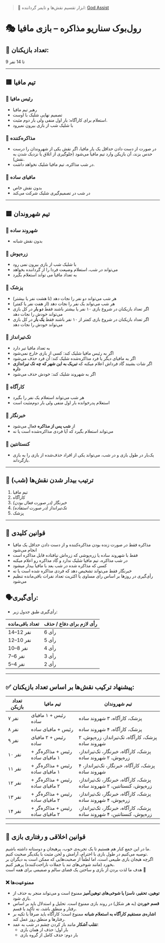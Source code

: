 > 🧠 ابزار تقسیم نقش‌ها و تایمر گرداننده: [God Assist](https://mafia-negotiation.netlify.app)

# 🎭 رول‌بوک سناریو مذاکره – بازی مافیا

## 👥 تعداد بازیکنان:
9 تا 14 نفر

---

## 🟥 تیم مافیا

### 🔹 رئیس مافیا
- رهبر تیم مافیا
- تصمیم نهایی شلیک با اوست
- استعلام برای کارآگاه: بار اول منفی ولی بار دوم مثبت.
- با شلیک شب از بازی بیرون نمیرود

### 🔹 مذاکره‌کننده
- در صورت از دست دادن حداقل یک یار مافیا، اگر نقش یکی از شهروندان را درست حدس بزند، آن بازیکن وارد تیم مافیا می‌شود
(جلوگیری از اتلاق یا نزدیک شدن به نقش).
- در شب مذاکره، تیم مافیا شلیک نخواهد داشت.


### 🔹 مافیای ساده
- بدون نقش خاص
- در شب در تصمیم‌گیری شلیک شرکت می‌کند
---

## 🟦 تیم شهروندان

### 🔹 شهروند ساده
- بدون نقش شبانه

### 🔹 زره‌پوش
- با شلیک شب از بازی بیرون نمی رود
- می‌تواند در شب، استعلام وضیعت فردا را از گرداننده بخواهد
- به تعداد مافیا می تواند استعلام بگیرد

### 🔹 پزشک
- هر شب می‌تواند دو نفر را نجات دهد (تا هشت نفر یا بیشتر)
- هر شب می‌تواند یک نفر را نجات دهد (از هفت نفر یا کمتر)
- اگر تعداد بازیکنان در شروع بازی ۱۰ نفر یا بیشتر باشند فقط **دو بار** در کل بازی می‌تواند خودش را نجات دهد
-  اگر تعداد بازیکنان در شروع بازی کمتر از ۱۰ نفر باشند فقط **یک بار** در کل بازی می‌تواند خودش را نجات دهد

### 🔹 تک‌تیرانداز
- به تعداد مافیا تیر دارد
- اگر به رئیس مافیا شلیک کند: کسی از بازی خارج نمی‌شود
- اگر به مافیای دیگر یا فرد مذاکره‌شده شلیک کند: آن فرد حذف می‌شود
- اگر شات بشیند گاد فرداش اعلام میکنه که **تبریک به این شهر که چه تک تیراندازی داره**
- اگر به شهروند شلیک کند: خودش حذف می‌شود

### 🔹 کارآگاه
- هر شب می‌تواند استعلام یک نفر را بگیرد
- استعلام پدرخوانده بار اول منفی ولی بار دوم‌مثبت است

### 🔹 خبرنگار
- از **شب پس از مذاکره** فعال می‌شود
- می‌تواند استعلام بگیرد که آیا فردی مذاکره‌شده است یا نه

### 🔹 کنستانتین
- یک‌بار در طول بازی و در شب، می‌تواند یکی از افراد حذف‌شده از بازی را به بازی بازگرداند.

---

## 🌙 ترتیب بیدار شدن نقش‌ها (شب)

1. تیم مافیا
2. کارآگاه
3. خبرنگار *(در صورت فعال بودن)*
4. تک‌تیرانداز *(در صورت استفاده)*
5. پزشک

---

## 📌 قوانین کلیدی

- مذاکره فقط در صورت زنده بودن مذاکره‌کننده و از دست دادن حداقل یک مافیا انجام می‌شود
- فقط با شهروند ساده یا زره‌پوشی که زره‌اش نیافتاده قابل مذاکره است
- در شب مذاکره، تیم مافیا شلیک ندارد و گاد مذاکره رو اعلام میکنه
- کسی که مذاکره شده در شب بعد با مافیا بیدار میشود
- خبرنگار فقط می‌تواند تشخیص دهد که فردی مذاکره شده است یا نه
- رأی‌گیری در روزها بر اساس رای مساوی یا اکثریت تعداد نفرات باقی‌مانده تنظیم می‌شود



## 🗣رأی‌گیری:
- رأی‌گیری طبق جدول زیر:

| تعداد باقی‌مانده | رأی لازم برای دفاع / حذف |
|------------------|---------------------------|
| 14–12 نفر         | 6 رأی                     |
| 12–10 نفر         | 5 رأی                     |
| 10–8 نفر         | 4 رأی                     |
| 7–6 نفر          | 3 رأی                     |
| 5–4 نفر          | 2 رأی                     |

---

## ✅ پیشنهاد ترکیب نقش‌ها بر اساس تعداد بازیکنان:

| تعداد بازیکن | تیم مافیا                        | تیم شهروندان                                                |
|--------------|----------------------------------|-------------------------------------------------------------|
| ۷ نفر        | رئیس + ۱ مافیای ساده            | پزشک، کارآگاه، ۳ شهروند ساده                                |
| ۸ نفر        | رئیس + مافیای ساده              | پزشک، کارآگاه، ۴ شهروند ساده                                |
| ۹ نفر        | رئیس + ۲ مافیای ساده            | پزشک، کارآگاه، تک‌تیرانداز، زره‌پوش، ۲ شهروند ساده          |
| ۱۰ نفر       | رئیس + مذاکره‌گر + ۱ مافیای ساده | پزشک، کارآگاه، خبرنگار، تک‌تیرانداز، زره‌پوش، ۲ شهروند ساده |
| ۱۱ نفر       | رئیس + مذاکره‌گر + ۱ مافیای ساده | پزشک، کارآگاه، خبرنگار، تک‌تیرانداز، ۴ شهروند ساده          |
| ۱۲ نفر       | رئیس + مذاکره‌گر + ۲ مافیای ساده | پزشک، کارآگاه، خبرنگار، تک‌تیرانداز، زره‌پوش، کنستانتین، ۲ شهروند ساده |
| ۱۳ نفر       | رئیس + مذاکره‌گر + ۲ مافیای ساده | پزشک، کارآگاه، خبرنگار، تک‌تیرانداز، زره‌پوش، ۴ شهروند ساده |
| ۱۴ نفر       | رئیس + مذاکره‌گر + ۲ مافیای ساده | پزشک، کارآگاه، خبرنگار، تک‌تیرانداز، زره‌پوش، کنستانتین، ۴ شهروند ساده |

---

## 📌 قوانین اخلاقی و رفتاری بازی

ما در این جمع کنار هم هستیم تا یک تجربه‌ی خوب، پرهیجان و دوستانه داشته باشیم.  
توصیه می‌کنیم در طول بازی با احترام، آرامش و لحن مثبت با یکدیگر صحبت کنیم.  
اگرچه هیجان بازی طبیعی است، اما لطفاً از صحبت‌هایی که ممکن است به دیگران بر بخورد (مانند شوخی‌های تند یا جملات ناراحت‌کننده) پرهیز کنیم.  
هدف ما لذت بردن از بازی و ساختن یک فضای سالم و صمیمی برای همه است 🌱

### ❌ ممنوعیت‌ها
- **توهین، تحقیر، ناسزا یا شوخی‌های توهین‌آمیز** ممنوع است و می‌تواند منجر به حذف از بازی شود.
- **قسم خوردن** (به هر شکل) در روند بازی ممنوع است. تحلیل و استدلال باید بر اساس رفتار و منطق باشد، نه تأکید با قسم.
- **اشاره‌ی مستقیم کارآگاه به استعلام شبانه** ممنوع است؛ کارآگاه باید صرفاً با تکیه بر رفتارها و منطق روز عمل کند.
- **تقلب آشکار** مانند باز کردن چشم در شب به عمد:
  - بار اول: حذف از همان بازی
  - بار دوم: حذف کامل از گروه بازی
